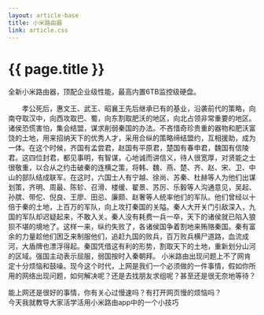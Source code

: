```yaml
---
layout: article-base
title: 小米路由器
link: article.css
---
```

# {{ page.title }}
<p class="excerpt">
<!--excerpt-->
全新小米路由器，顶配企业级性能，最高内置6TB监控级硬盘。
<!--excerpt-->
</p>
　　孝公死后，惠文王、武王、昭襄王先后继承已有的基业，沿袭前代的策略，向南夺取汉中，向西攻取巴、蜀，向东割取肥沃的地区，向北占领非常重要的地区。诸侯恐慌害怕，集会结盟，谋求削弱秦国的办法。不吝惜奇珍贵重的器物和肥沃富饶的土地，用来招纳天下的优秀人才，采用合纵的策略缔结盟约，互相援助，成为一体。在这个时候，齐国有孟尝君，赵国有平原君，楚国有春申君，魏国有信陵君。这四位封君，都见事明，有智谋，心地诚而讲信义，待人很宽厚，对贤能之士很敬重，以合从之约击破秦的连横之策，将韩、魏、燕、楚、齐、赵、宋、卫、中山的部队结成联军。在这时，六国士人有宁越、徐尚、苏秦、杜赫等人为他们出谋划策，齐明、周最、陈轸、召滑、楼缓、翟景、苏厉、乐毅等人沟通意见，吴起、孙膑、带佗、倪良、王廖、田忌、廉颇、赵奢等人统率他们的军队。他们曾经以十倍于秦的土地，上百万的军队，向上攻打秦国的关隘。秦人大开关门引敌深入，九国的军队却迟疑起来，不敢入关。秦人没有耗费一兵一卒，天下的诸侯就已陷入狼狈不堪的境地了。这样一来，纵约失败了，各诸侯国争着割地来贿赂秦国。秦有富余的力量趁他们困乏来制服他们，追赶九国的败兵，百万败兵横尸道路，血流成河，大盾牌也漂浮得起。秦国凭借这有利的形势，割取天下的土地，重新划分山河的区域。强国主动表示屈服，弱国按时入秦朝拜。 
小米路由出现问题上不了网肯定十分烦恼和鼓噪。现今这个时代，上网是我们一个必须做的一件事情，假如你所用的网络出现问题，如何解决呢？还是去找朋友求组呢？甚至还是很无奈地等待？  

能上网还是很好的事情，你有关心过慢速吗？有打开网页慢的烦恼吗？  
今天我就教导大家活学活用小米路由app中的一个小技巧  